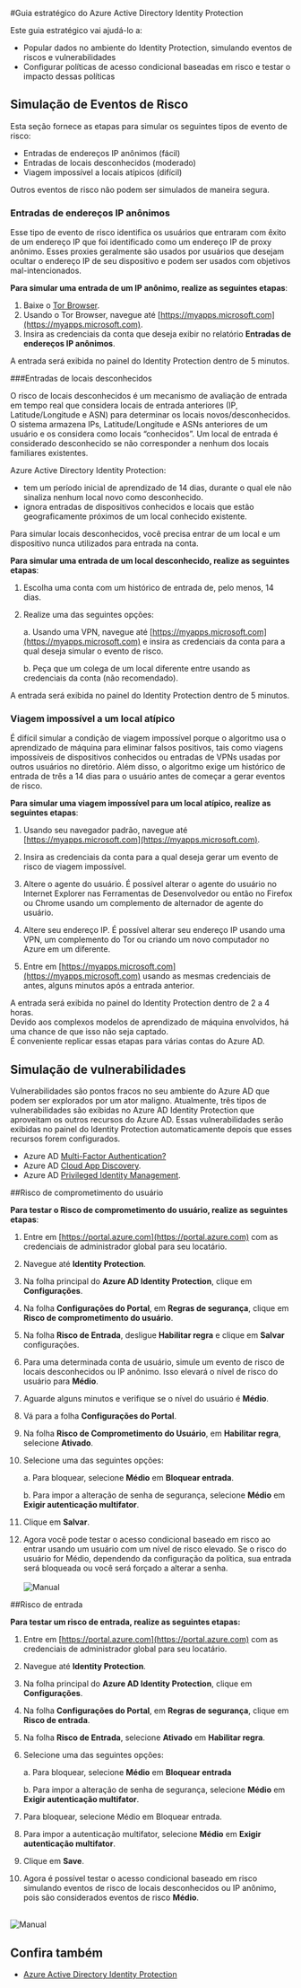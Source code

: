 <properties
	pageTitle="Guia estratégico do Azure Active Directory Identity Protection | Microsoft Azure"
	description="Saiba como o Azure AD Identity Protection permite limitar a capacidade de um invasor de explorar uma identidade ou um dispositivo comprometidos ou um dispositivo que sofreu comprometimento conhecido ou suspeito anteriormente."
	services="active-directory"
	keywords="azure active directory identity protection, cloud app discovery, gerenciamento de aplicativos, segurança, risco, nível de risco, vulnerabilidade, política de segurança"
	documentationCenter=""
	authors="markusvi"
	manager="stevenpo"
	editor=""/>

<tags
	ms.service="active-directory"
	ms.workload="identity"
	ms.tgt_pltfrm="na"
	ms.devlang="na"
	ms.topic="article"
	ms.date="08/22/2016"
	ms.author="markvi"/>

#Guia estratégico do Azure Active Directory Identity Protection 

Este guia estratégico vai ajudá-lo a:

- Popular dados no ambiente do Identity Protection, simulando eventos de riscos e vulnerabilidades
- Configurar políticas de acesso condicional baseadas em risco e testar o impacto dessas políticas


## Simulação de Eventos de Risco

Esta seção fornece as etapas para simular os seguintes tipos de evento de risco:

- Entradas de endereços IP anônimos (fácil)
- Entradas de locais desconhecidos (moderado)
- Viagem impossível a locais atípicos (difícil)

Outros eventos de risco não podem ser simulados de maneira segura.


### Entradas de endereços IP anônimos

Esse tipo de evento de risco identifica os usuários que entraram com êxito de um endereço IP que foi identificado como um endereço IP de proxy anônimo. Esses proxies geralmente são usados por usuários que desejam ocultar o endereço IP de seu dispositivo e podem ser usados com objetivos mal-intencionados.

**Para simular uma entrada de um IP anônimo, realize as seguintes etapas**:

1.	Baixe o [Tor Browser](https://www.torproject.org/projects/torbrowser.html.en).
2.	Usando o Tor Browser, navegue até [https://myapps.microsoft.com](https://myapps.microsoft.com).
3.	Insira as credenciais da conta que deseja exibir no relatório **Entradas de endereços IP anônimos**.

A entrada será exibida no painel do Identity Protection dentro de 5 minutos.


###Entradas de locais desconhecidos

O risco de locais desconhecidos é um mecanismo de avaliação de entrada em tempo real que considera locais de entrada anteriores (IP, Latitude/Longitude e ASN) para determinar os locais novos/desconhecidos. O sistema armazena IPs, Latitude/Longitude e ASNs anteriores de um usuário e os considera como locais “conhecidos”. Um local de entrada é considerado desconhecido se não corresponder a nenhum dos locais familiares existentes.

Azure Active Directory Identity Protection:

 - tem um período inicial de aprendizado de 14 dias, durante o qual ele não sinaliza nenhum local novo como desconhecido.
 - ignora entradas de dispositivos conhecidos e locais que estão geograficamente próximos de um local conhecido existente.

Para simular locais desconhecidos, você precisa entrar de um local e um dispositivo nunca utilizados para entrada na conta.


**Para simular uma entrada de um local desconhecido, realize as seguintes etapas**:

1.	Escolha uma conta com um histórico de entrada de, pelo menos, 14 dias.

2.	Realize uma das seguintes opções:
	
    a. Usando uma VPN, navegue até [https://myapps.microsoft.com](https://myapps.microsoft.com) e insira as credenciais da conta para a qual deseja simular o evento de risco.

    b. Peça que um colega de um local diferente entre usando as credenciais da conta (não recomendado).

A entrada será exibida no painel do Identity Protection dentro de 5 minutos.
 
### Viagem impossível a um local atípico
É difícil simular a condição de viagem impossível porque o algoritmo usa o aprendizado de máquina para eliminar falsos positivos, tais como viagens impossíveis de dispositivos conhecidos ou entradas de VPNs usadas por outros usuários no diretório. Além disso, o algoritmo exige um histórico de entrada de três a 14 dias para o usuário antes de começar a gerar eventos de risco.

**Para simular uma viagem impossível para um local atípico, realize as seguintes etapas**:

1.	Usando seu navegador padrão, navegue até [https://myapps.microsoft.com](https://myapps.microsoft.com).

2.	Insira as credenciais da conta para a qual deseja gerar um evento de risco de viagem impossível.

3.	Altere o agente do usuário. É possível alterar o agente do usuário no Internet Explorer nas Ferramentas de Desenvolvedor ou então no Firefox ou Chrome usando um complemento de alternador de agente do usuário.

4.	Altere seu endereço IP. É possível alterar seu endereço IP usando uma VPN, um complemento do Tor ou criando um novo computador no Azure em um diferente.

5.	Entre em [https://myapps.microsoft.com](https://myapps.microsoft.com) usando as mesmas credenciais de antes, alguns minutos após a entrada anterior.

A entrada será exibida no painel do Identity Protection dentro de 2 a 4 horas.<br> Devido aos complexos modelos de aprendizado de máquina envolvidos, há uma chance de que isso não seja captado.<br> É conveniente replicar essas etapas para várias contas do Azure AD.


## Simulação de vulnerabilidades 
Vulnerabilidades são pontos fracos no seu ambiente do Azure AD que podem ser explorados por um ator maligno. Atualmente, três tipos de vulnerabilidades são exibidas no Azure AD Identity Protection que aproveitam os outros recursos do Azure AD. Essas vulnerabilidades serão exibidas no painel do Identity Protection automaticamente depois que esses recursos forem configurados.

-	Azure AD [Multi-Factor Authentication?](../multi-factor-authentication/multi-factor-authentication.md)
-	Azure AD [Cloud App Discovery](active-directory-cloudappdiscovery-whatis.md).
-	Azure AD [Privileged Identity Management](active-directory-privileged-identity-management-configure.md).



##Risco de comprometimento do usuário

**Para testar o Risco de comprometimento do usuário, realize as seguintes etapas**:

1.	Entre em [https://portal.azure.com](https://portal.azure.com) com as credenciais de administrador global para seu locatário.

2.	Navegue até **Identity Protection**.

3.	Na folha principal do **Azure AD Identity Protection**, clique em **Configurações**.

4.	Na folha **Configurações do Portal**, em **Regras de segurança**, clique em **Risco de comprometimento do usuário**.

5.	Na folha **Risco de Entrada**, desligue **Habilitar regra** e clique em **Salvar** configurações.

6.	Para uma determinada conta de usuário, simule um evento de risco de locais desconhecidos ou IP anônimo. Isso elevará o nível de risco do usuário para **Médio**.

7.	Aguarde alguns minutos e verifique se o nível do usuário é **Médio**.

8.	Vá para a folha **Configurações do Portal**.

9.	Na folha **Risco de Comprometimento do Usuário**, em **Habilitar regra**, selecione **Ativado**.

10.	Selecione uma das seguintes opções:

    a. Para bloquear, selecione **Médio** em **Bloquear entrada**.

    b. Para impor a alteração de senha de segurança, selecione **Médio** em **Exigir autenticação multifator**.

13.	Clique em **Salvar**.

14. Agora você pode testar o acesso condicional baseado em risco ao entrar usando um usuário com um nível de risco elevado. Se o risco do usuário for Médio, dependendo da configuração da política, sua entrada será bloqueada ou você será forçado a alterar a senha.<br><br> ![Manual](./media/active-directory-identityprotection-playbook/201.png "Manual") <br>

 
##Risco de entrada

 
**Para testar um risco de entrada, realize as seguintes etapas:**

1.	Entre em [https://portal.azure.com](https://portal.azure.com) com as credenciais de administrador global para seu locatário.

2.	Navegue até **Identity Protection**.

3.	Na folha principal do **Azure AD Identity Protection**, clique em **Configurações**.

4.	Na folha **Configurações do Portal**, em **Regras de segurança**, clique em **Risco de entrada**.

5.	Na folha **Risco de Entrada**, selecione **Ativado** em **Habilitar regra**.

7.	Selecione uma das seguintes opções:

    a. Para bloquear, selecione **Médio** em **Bloquear entrada**

    b. Para impor a alteração de senha de segurança, selecione **Médio** em **Exigir autenticação multifator**.

8.	Para bloquear, selecione Médio em Bloquear entrada.

9.	Para impor a autenticação multifator, selecione **Médio** em **Exigir autenticação multifator**.

10.	Clique em **Save**.

11.	Agora é possível testar o acesso condicional baseado em risco simulando eventos de risco de locais desconhecidos ou IP anônimo, pois são considerados eventos de risco **Médio**.

<br> ![Manual](./media/active-directory-identityprotection-playbook/200.png "Manual") <br>


## Confira também

 - [Azure Active Directory Identity Protection](active-directory-identityprotection.md)

<!---HONumber=AcomDC_0824_2016-->
